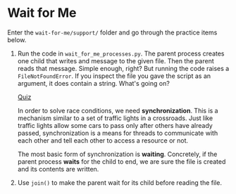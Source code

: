 # Wait for Me

Enter the `wait-for-me/support/` folder and go through the practice items below.

1. Run the code in `wait_for_me_processes.py`.
    The parent process creates one child that writes and message to the given file.
    Then the parent reads that message.
    Simple enough, right?
    But running the code raises a `FileNotFoundError`.
    If you inspect the file you gave the script as an argument, it does contain a string.
    What's going on?

    [Quiz](../../questions/cause-of-file-not-found-error.md)

    In order to solve race conditions, we need **synchronization**.
    This is a mechanism similar to a set of traffic lights in a crossroads.
    Just like traffic lights allow some cars to pass only after others have already passed, synchronization is a means for threads to communicate with each other and tell each other to access a resource or not.

    The most basic form of synchronization is **waiting**.
    Concretely, if the parent process **waits** for the child to end, we are sure the file is created and its contents are written.

1. Use `join()` to make the parent wait for its child before reading the file.
